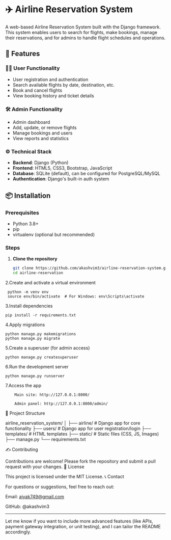 # ✈️ Airline Reservation System

A web-based Airline Reservation System built with the Django framework. This system enables users to search for flights, make bookings, manage their reservations, and for admins to handle flight schedules and operations.

## 🚀 Features

### 🧑‍💻 User Functionality
- User registration and authentication
- Search available flights by date, destination, etc.
- Book and cancel flights
- View booking history and ticket details

### 🛠️ Admin Functionality
- Admin dashboard
- Add, update, or remove flights
- Manage bookings and users
- View reports and statistics

### ⚙️ Technical Stack
- **Backend**: Django (Python)
- **Frontend**: HTML5, CSS3, Bootstrap, JavaScript
- **Database**: SQLite (default), can be configured for PostgreSQL/MySQL
- **Authentication**: Django's built-in auth system

## 📦 Installation

### Prerequisites
- Python 3.8+
- pip
- virtualenv (optional but recommended)

### Steps
1. **Clone the repository**
   ```bash
   git clone https://github.com/akashvim3/airline-reservation-system.git
   cd airline-reservation

2.Create and activate a virtual environment

     python -m venv env
     source env/bin/activate  # For Windows: env\Scripts\activate

3.Install dependencies

    pip install -r requirements.txt

4.Apply migrations

    python manage.py makemigrations
    python manage.py migrate

5.Create a superuser (for admin access)

    python manage.py createsuperuser

6.Run the development server

    python manage.py runserver

7.Access the app

        Main site: http://127.0.0.1:8000/

        Admin panel: http://127.0.0.1:8000/admin/

📁 Project Structure

airline_reservation_system/
│
├── airline/               # Django app for core functionality
├── users/                 # Django app for user registration/login
├── templates/             # HTML templates
├── static/                # Static files (CSS, JS, Images)
├── manage.py
└── requirements.txt

✍️ Contributing

Contributions are welcome! Please fork the repository and submit a pull request with your changes.
📄 License

This project is licensed under the MIT License.
📞 Contact

For questions or suggestions, feel free to reach out:

  Email: ajyak749@gmail.com

  GitHub: @akashvim3


---

Let me know if you want to include more advanced features (like APIs, payment gateway integration, or unit testing), and I can tailor the README accordingly.
   
